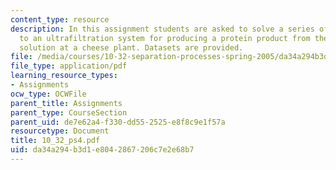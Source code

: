 ```yaml
---
content_type: resource
description: In this assignment students are asked to solve a series of problems related
  to an ultrafiltration system for producing a protein product from the waste whey
  solution at a cheese plant. Datasets are provided.
file: /media/courses/10-32-separation-processes-spring-2005/da34a294b3d1e8042867206c7e2e68b7_10_32_ps4.pdf
file_type: application/pdf
learning_resource_types:
- Assignments
ocw_type: OCWFile
parent_title: Assignments
parent_type: CourseSection
parent_uid: de7e62a4-f330-dd55-2525-e8f8c9e1f57a
resourcetype: Document
title: 10_32_ps4.pdf
uid: da34a294-b3d1-e804-2867-206c7e2e68b7
---
```


